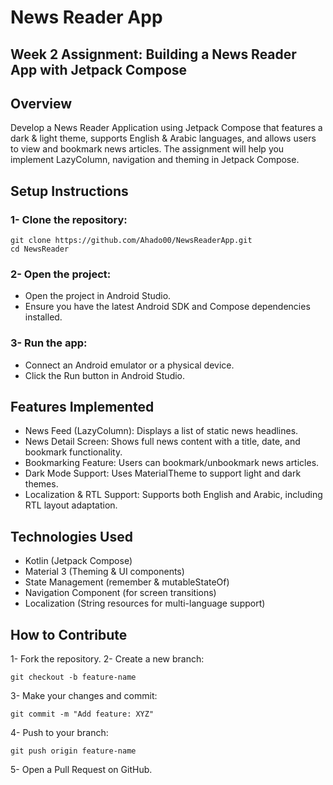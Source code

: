 # News Reader App
## Week 2 Assignment: Building a News Reader App with Jetpack Compose

## Overview
Develop a News Reader Application using Jetpack Compose that features a dark & light theme, supports
English & Arabic languages, and allows users to view and bookmark news articles. The assignment will
help you implement LazyColumn, navigation and theming in Jetpack Compose.

## Setup Instructions
### 1- Clone the repository:
```
git clone https://github.com/Ahado00/NewsReaderApp.git
cd NewsReader
```
### 2- Open the project:

- Open the project in Android Studio.
- Ensure you have the latest Android SDK and Compose dependencies installed.

### 3- Run the app:

- Connect an Android emulator or a physical device.
- Click the Run button in Android Studio.
  

## Features Implemented

- News Feed (LazyColumn): Displays a list of static news headlines.
- News Detail Screen: Shows full news content with a title, date, and bookmark functionality.
- Bookmarking Feature: Users can bookmark/unbookmark news articles.
- Dark Mode Support: Uses MaterialTheme to support light and dark themes.
- Localization & RTL Support: Supports both English and Arabic, including RTL layout adaptation.

## Technologies Used

- Kotlin (Jetpack Compose)
- Material 3 (Theming & UI components)
- State Management (remember & mutableStateOf)
- Navigation Component (for screen transitions)
- Localization (String resources for multi-language support)

## How to Contribute
1- Fork the repository.
2- Create a new branch:
```
git checkout -b feature-name
```
3- Make your changes and commit:
```
git commit -m "Add feature: XYZ"
```
4- Push to your branch:
```
git push origin feature-name
```
5- Open a Pull Request on GitHub.

